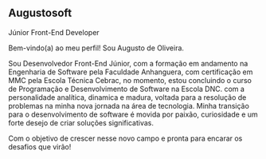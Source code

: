 ## Augustosoft
Júnior Front-End Developer

Bem-vindo(a) ao meu perfil! Sou Augusto de Oliveira.

Sou Desenvolvedor Front-End Júnior, com a formação em andamento na Engenharia de Software pela Faculdade Anhanguera, com certificação em MMC pela Escola Técnica Cebrac, no momento, estou concluindo o curso de Programação e Desenvolvimento de Software na Escola DNC. com a personalidade analítica, dinamica e madura, voltada para a resolução de problemas na minha nova jornada na área de tecnologia. Minha transição para o desenvolvimento de software é movida por paixão, curiosidade e um forte desejo de criar soluções significativas.

Com o objetivo de crescer nesse novo campo e pronta para encarar os desafios que virão!

